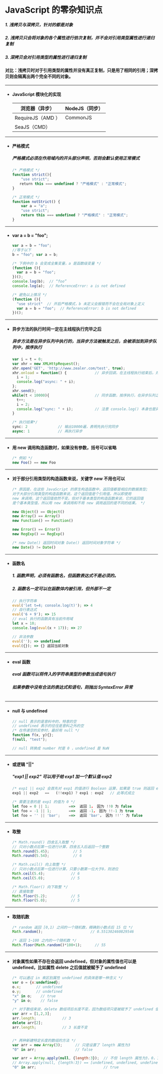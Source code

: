 # JavaScript 的零杂知识点

  ##### 1. 浅拷贝与深拷贝，针对的都是对象
  ##### 2. 浅拷贝只会将对象的各个属性进行依次复制，并不会对引用类型属性进行递归复制
  ##### 3. 深拷贝会对引用类型的属性进行递归复制
  #### 对比：浅拷贝时对于引用类型的属性并没有真正复制，只是用了相同的引用；深拷贝则会隔离出两个完全不同的对象。




---
- #### JavaScript 模块化的实现

  浏览器（异步） | NodeJS（同步）
  ---|---
  RequireJS（AMD ）| CommonJS
  SeaJS（CMD）|







---
- #### 严格模式
  ##### 严格模式必须在作用域内的开头部分声明，否则会默认使用正常模式

  ```javascript
  /* 严格模式 */
  function strict(){
      "use strict";
  　　return this === undefined ? "严格模式" : "正常模式";
  }

  /* 正常模式 */
  function notStrict() {
      var a = "a";
      "use strict";
      return this === undefined ? "严格模式" : "正常模式";
  }
  ```





---
- #### var a = b = "foo";
  ```javascript
  var a = b = "foo";
  //等于以下
  b = "foo"; var a = b;

  /* 下例中的 b 会变成全集变量，a 是函数级变量 */
  (function (){
    var a = b = "foo";
  })();
  console.log(b);  // “foo”
  console.log(a);  // ReferenceError: a is not defined

  /* 避免以上情况 */
  (function (){
    "use strict"  // 开启严格模式，b 未定义会报错而不会在全局对象上定义
    var a = b = "foo";  // ReferenceError: b is not defined
  })();
  ```






---
- #### 异步方法的执行时间一定在主线程执行完毕之后
  ##### 异步方法是在异步队列中执行的，当异步方法被触发之后，会被添加到异步队列中，按序执行
  ```javascript
  var i = t = 0;
  var xhr = new XMLHttpRequest();
  xhr.open('GET', 'http://www.zealer.com/test', true);
  xhr.onload = function() {             // 异步回调，在主线程执行结束后，并且被触发时添加到异步队列中执行
  	i = 1;
    console.log("async: " + i);
  };
  xhr.send();
  while(t < 10000){                     // 同步函数，按序执行，在异步队列之前执行
    t++;
  	i = 2;
    console.log("sync: " + i);          // 注意 console.log() 本身也是异步方法，被添加到异步队列中按顺序执行
  }

  /* 执行结果*/
  sync: 2              // 输出10000遍，表明先执行完同步
  async: 1             // 再执行异步
  ```









---
- #### 用 new 调用构造函数时，如果没有参数，括号可以省略
  ```javascript
  /* 例如 */
  new Foo() == new Foo
  ```





---
- #### 对于部分引用类型的构造函数来说，关键字 new 不用也可以
  ```javascript
  /* 原因是，在这些 JavaScript 的原生构造函数中，返回值都是相应的数据类型;
  对于大部分引用类型的构造函数来说，这个返回值是个引用值，所以即使用
  new 来调用，这个返回值依然不变。但对于基本类型的构造函数来说，它的返回值
  是个基本类型值，所以用 new 来调用和不用 new 调用返回的是不同的结果。 */

  new Object() == Object()
  new Array() == Array()
  new Function() == Function()

  new Error() == Error()
  new RegExp() == RegExp()

  /* new Date() 返回时间对象 Date() 返回时间对象字符串 */
  new Date() != Date()
  ```





---
- #### 函数名
  ##### 1. 函数声明，必须有函数名，但函数表达式不是必须的。
  ##### 2. 函数名一定可以在函数体内被引用，但外部不一定

  ```javascript
  // 执行字符串
  eval('let t=4; console.log(t)'); => 4
  // 自行表达式
  eval('6 + 9'); => 15
  // eval 执行的函数具有当前作用域
  let x = 10;
  console.log(eval(x + 17)); => 27

  // 非法参数
  eval(''); => undefined
  eval({}); => {} 返回当前对象
  ```







---
- #### eval 函数
  ##### eval 函数可以将传入的字符串类型的参数当成语句执行
  ##### 如果参数中没有合法的表达式和语句，则抛出 SyntaxError 异常
  ``` javascript

  ```





---
- #### null 与 undefined
  ``` javascript
  // null 表示的是意料中的，特意的空
  // undefined 表示的往往是意料之外的空
  /* 在传递空的实参时，最好用 null */
  function f(x, y){};
  f(null, "test");

  // null 转换成 number 时是 0 ，undefined 是 NaN
  ```




---
- #### 或逻辑 "||"
  ##### "exp1 || exp2" 可以用于给 exp1 加一个默认值 exp2
  ```javascript
  /* exp1 || exp2 会首先对 exp1 的值进行 Boolean 运算，如果是 true 则返回 exp1，否则返回 exp2 */
  exp1 || exp2   ==   (!!exp1) ? exp1 : exp2   // 此等式成立

  /* 需要注意的是 exp1 的值为 0 */
  let foo = 0 || 1;         ==>  返回 1， 因为 !!0 为 false
  let foo = -1 || 1;        ==>  返回 -1， 因为 !!-1 为 true
  let foo = '' || 'bar';    ==>  返回 'bar'， 因为 !!'' 为 false
  ```





---
- #### 取整
  ```javascript
  /* Math.round() 四舍五入取整 */
  // 只对小数点后第一位进行计算，四舍五入后返回一个整数
  Math.round(5.45);           // 5
  Math.round(5.54);           // 6

  /* Math.ceil() 向上取整 */
  // 只对小数点后第一位进行计算，只要小数第一位大于0，则进位
  Math.ceil(5.4);            // 6
  Math.ceil(5.0);            // 5

  /* Math.floor() 向下取整 */
  // 直接取整
  Math.floor(5.2);           // 5
  Math.floor(5.0);           // 5
  ```



---
- #### 取随机数
  ```javascript
  /* random 返回 [0,1) 之间的一个随机数，精确到小数点后 15 位 */
  Math.random();                      // 0.551302460829546

  /* 返回 1~100 之内的一个随机数 */
  Math.floor(Math.random()*100+1);      // 55
  ```



---
- #### 对象属性如果不存在会返回 undefined，但对象的属性值也可以是 undefined，比如属性 delete 之后值就被赋予了 undefined
  ```javascript
  /* 可以通过 in 来区别属性 undefined 的具体是哪一种含义 */
  var o = {x:undefined};
  o.x;       // undefined
  o.y;       // undefined
  "x" in o;    // true
  "y" in o;    // false

  /* 对于数组来说，delete 数组项后长度不变，因为数组项只是被赋予了 undefined 值 */
  var arr = [1,2,3];
  arr.length;            // 3
  delete arr[2];
  arr.length;            // 3 长度不变


  /* 两种新建特定长度的数组的方法 */
  var arr = new Array(3);      // 只是设置了 length 属性为3
  "0" in arr;                  // false

  var arr = Array.apply(null, {length:3});  // 不但 length 属性为3，0，1，2都赋值为 undefined
  // Array.apply(null, {length:3}) == [undefined, undefined, undefined]
  "0" in arr;                               // true
  ```
